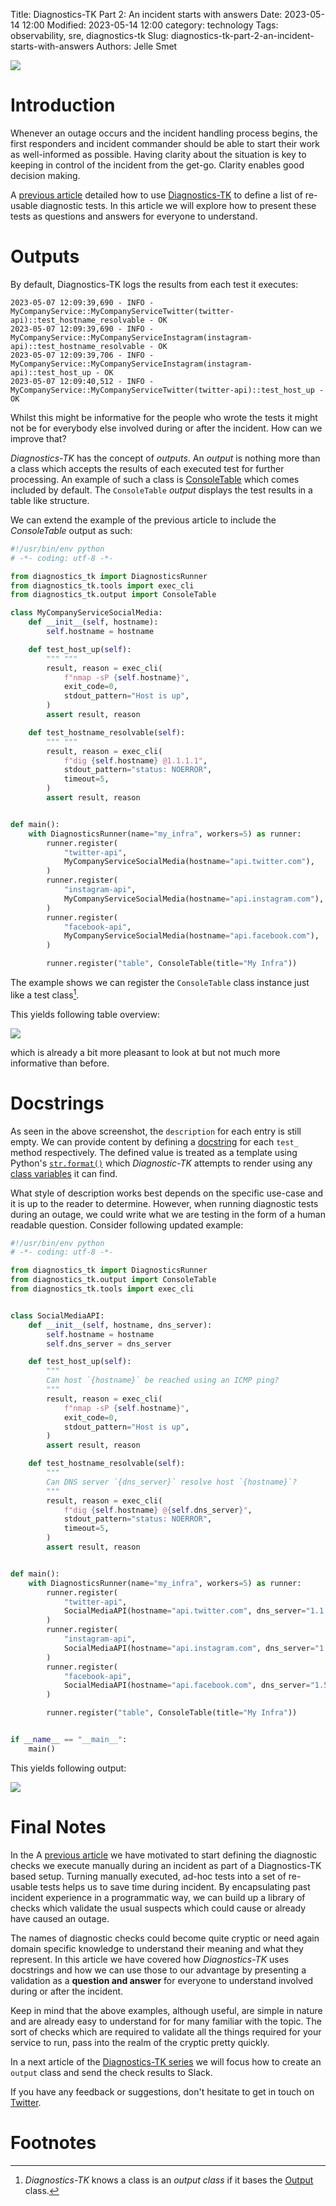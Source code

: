 Title: Diagnostics-TK Part 2: An incident starts with answers
Date: 2023-05-14 12:00
Modified: 2023-05-14 12:00
category: technology
Tags: observability, sre, diagnostics-tk
Slug: diagnostics-tk-part-2-an-incident-starts-with-answers
Authors: Jelle Smet

![](images/diagnostics-tk-part-2-an-incident-starts-with-answers-1.png)

# Introduction

Whenever an outage occurs and the incident handling process begins, the first
responders and incident commander should be able to start their work as
well-informed as possible. Having clarity about the situation is key to
keeping in control of the incident from the get-go. Clarity enables good
decision making.

A [previous
article](/diagnostics-tk-part-1-running-diagnostic-checks-during-incidents.html)
detailed how to use [Diagnostics-TK](https://github.com/smetj/diagnostics-tk)
to define a list of re-usable diagnostic tests. In this article we will
explore how to present these tests as questions and answers for everyone to
understand.

# Outputs

By default, Diagnostics-TK logs the results from each test it executes:

```text
2023-05-07 12:09:39,690 - INFO - MyCompanyService::MyCompanyServiceTwitter(twitter-api)::test_hostname_resolvable - OK
2023-05-07 12:09:39,690 - INFO - MyCompanyService::MyCompanyServiceInstagram(instagram-api)::test_hostname_resolvable - OK
2023-05-07 12:09:39,706 - INFO - MyCompanyService::MyCompanyServiceInstagram(instagram-api)::test_host_up - OK
2023-05-07 12:09:40,512 - INFO - MyCompanyService::MyCompanyServiceTwitter(twitter-api)::test_host_up - OK
```

Whilst this might be informative for the people who wrote the tests it might
not be for everybody else involved during or after the incident. How can we
improve that?

*Diagnostics-TK* has the concept of *outputs*. An *output* is nothing more
than a class which accepts the results of each executed test for further
processing. An example of such a class is
[ConsoleTable](https://github.com/smetj/diagnostics-tk/blob/main/diagnostics_tk/output/console_table.py)
which comes included by default. The `ConsoleTable` *output* displays the test
results in a table like structure.

We can extend the example of the previous article to include the
*ConsoleTable* output as such:

```python
#!/usr/bin/env python
# -*- coding: utf-8 -*-

from diagnostics_tk import DiagnosticsRunner
from diagnostics_tk.tools import exec_cli
from diagnostics_tk.output import ConsoleTable

class MyCompanyServiceSocialMedia:
    def __init__(self, hostname):
        self.hostname = hostname

    def test_host_up(self):
        """ """
        result, reason = exec_cli(
            f"nmap -sP {self.hostname}",
            exit_code=0,
            stdout_pattern="Host is up",
        )
        assert result, reason

    def test_hostname_resolvable(self):
        """ """
        result, reason = exec_cli(
            f"dig {self.hostname} @1.1.1.1",
            stdout_pattern="status: NOERROR",
            timeout=5,
        )
        assert result, reason


def main():
    with DiagnosticsRunner(name="my_infra", workers=5) as runner:
        runner.register(
            "twitter-api",
            MyCompanyServiceSocialMedia(hostname="api.twitter.com"),
        )
        runner.register(
            "instagram-api",
            MyCompanyServiceSocialMedia(hostname="api.instagram.com"),
        )
        runner.register(
            "facebook-api",
            MyCompanyServiceSocialMedia(hostname="api.facebook.com"),
        )

        runner.register("table", ConsoleTable(title="My Infra"))
```

The example shows we can register the `ConsoleTable` class instance just like
a test class[^1].

This yields following table overview:

![](images/diagnostics-tk-part-2-an-incident-starts-with-answers-2.png)

which is already a bit more pleasant to look at but not much more informative
than before.

# Docstrings

As seen in the above screenshot, the `description` for each entry is still
empty. We can provide content by defining a
[docstring](https://peps.python.org/pep-0257/) for each `test_` method
respectively. The defined value is treated as a template using Python's
[`str.format()`](https://docs.python.org/3/library/stdtypes.html#str.format)
which *Diagnostic-TK* attempts to render using any [class
variables](https://docs.python.org/3/tutorial/classes.html#class-and-instance-variables)
it can find.

What style of description works best depends on the specific use-case and it
is up to the reader to determine. However, when running diagnostic tests
during an outage, we could write what we are testing in the form of a human
readable question. Consider following updated example:

```python
#!/usr/bin/env python
# -*- coding: utf-8 -*-

from diagnostics_tk import DiagnosticsRunner
from diagnostics_tk.output import ConsoleTable
from diagnostics_tk.tools import exec_cli


class SocialMediaAPI:
    def __init__(self, hostname, dns_server):
        self.hostname = hostname
        self.dns_server = dns_server

    def test_host_up(self):
        """
        Can host `{hostname}` be reached using an ICMP ping?
        """
        result, reason = exec_cli(
            f"nmap -sP {self.hostname}",
            exit_code=0,
            stdout_pattern="Host is up",
        )
        assert result, reason

    def test_hostname_resolvable(self):
        """
        Can DNS server `{dns_server}` resolve host `{hostname}`?
        """
        result, reason = exec_cli(
            f"dig {self.hostname} @{self.dns_server}",
            stdout_pattern="status: NOERROR",
            timeout=5,
        )
        assert result, reason


def main():
    with DiagnosticsRunner(name="my_infra", workers=5) as runner:
        runner.register(
            "twitter-api",
            SocialMediaAPI(hostname="api.twitter.com", dns_server="1.1.1.1"),
        )
        runner.register(
            "instagram-api",
            SocialMediaAPI(hostname="api.instagram.com", dns_server="1.1.1.1"),
        )
        runner.register(
            "facebook-api",
            SocialMediaAPI(hostname="api.facebook.com", dns_server="1.5.1.1"),
        )

        runner.register("table", ConsoleTable(title="My Infra"))


if __name__ == "__main__":
    main()
```

This yields following output:

<a href="images/diagnostics-tk-part-2-an-incident-starts-with-answers-3.png">![](images/diagnostics-tk-part-2-an-incident-starts-with-answers-3.png)</a>

# Final Notes

In the A [previous
article](/diagnostics-tk-part-1-running-diagnostic-checks-during-incidents.html)
we have motivated to start defining the diagnostic checks we execute manually
during an incident as part of a Diagnostics-TK based setup. Turning manually
executed, ad-hoc tests into a set of re-usable tests helps us to save time
during incident. By encapsulating past incident experience in a programmatic
way, we can build up a library of checks which validate the usual suspects
which could cause or already have caused an outage.

The names of diagnostic checks could become quite cryptic or need again domain
specific knowledge to understand their meaning and what they represent. In
this article we have covered how *Diagnostics-TK* uses docstrings and how we
can use those to our advantage by presenting a validation as a **question and
answer** for everyone to understand involved during or after the incident.

Keep in mind that the above examples, although useful, are simple in nature
and are already easy to understand for for many familiar with the topic. The
sort of checks which are required to validate all the things required for your
service to run, pass into the realm of the cryptic pretty quickly.

In a next article of the [Diagnostics-TK series](/tag/diagnostics-tk.html) we
will focus how to create an `output` class and send the check results to
Slack.

If you have any feedback or suggestions, don't hesitate to get in touch on
[Twitter](twitter.com/smetj).

# Footnotes

[^1]: *Diagnostics-TK* knows a class is an *output class* if it bases the
[Output](https://github.com/smetj/diagnostics-tk/blob/main/diagnostics_tk/output/__init__.py#L29)
class.
